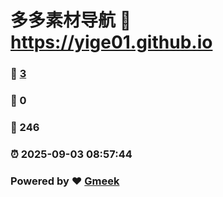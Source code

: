 # 多多素材导航 :link: https://yige01.github.io 
### :page_facing_up: [3](https://yige01.github.io/tag.html) 
### :speech_balloon: 0 
### :hibiscus: 246 
### :alarm_clock: 2025-09-03 08:57:44 
### Powered by :heart: [Gmeek](https://github.com/Meekdai/Gmeek)
